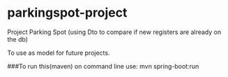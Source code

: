 # parkingspot-project
Project Parking Spot (using Dto to compare if new registers are already on the db)


To use as model for future projects.

###To run this(maven) on command line use: mvn spring-boot:run 

